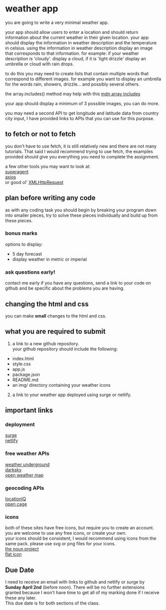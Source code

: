 # weather app

you are going to write a very minimal weather app.

your app should allow users to enter a location and should return information
about the current weather in their given location. your app should display the
information in weather description and the temperature in celsius.
using the information in weather description display an image that corresponds
to that information. for example:
if your weather description is 'cloudy'. display a cloud, if it is 'light drizzle'
display an umbrella or cloud with rain drops.

to do this you may need to create lists that contain multiple words
that correspond to different images. for example you want to display an
umbrella for the words rain, showers, drizzle... and possibly several others.

the array.includes() method may help with this
[mdn array includes](https://developer.mozilla.org/en/docs/Web/JavaScript/Reference/Global_Objects/Array/includes)

your app should display a minimum of 3 possible images, you can do more.

you may need a second API to get longitude and latitude data from country city
input, I have provided links to APIs that you can use for this purpose.

## to fetch or not to fetch

you don't have to use fetch, it is still relatively new and there are not many
tutorials. That said I would recommend trying to use fetch, the examples
provided should give you everything you need to complete the assignment.

a few other tools you may want to look at:  
[superagent](https://visionmedia.github.io/superagent/)  
[axios](https://github.com/mzabriskie/axios)  
or good ol' [XMLHttpRequest](https://developer.mozilla.org/en-US/docs/Web/API/XMLHttpRequest)

## plan before writing any code

as with any coding task you should begin by breaking your program down into
smaller pieces, try to solve these pieces individually and build up from these
pieces.

### bonus marks

options to display:

- 5 day forecast
- display weather in metric or imperial


### ask questions early!

contact me early if you have any questions, send a link to your code on github
and be specific about the problems you are having.

## changing the html and css

you can make **small** changes to the html and css.

## what you are required to submit

1) a link to a new github repository.  
your github repository should include the following:
- index.html
- style.css
- app.js
- package.json
- README.md
- an img/ directory containing your weather icons

2) a link to your weather app deployed using surge or netlify.

## important links

### deployment

[surge](https://surge.sh/)  
[netlify](https://www.netlify.com/)

### free weather APIs

[weather underground](https://www.wunderground.com/weather/api/d/docs)  
[darksky](https://darksky.net/dev/docs)  
[open weather map](https://openweathermap.org/api)

### geocoding APIs

[locationIQ](https://locationiq.org/#docs)  
[open cage](https://geocoder.opencagedata.com/api#forward-resp)

### icons

both of these sites have free icons, but require you to create an account.  
you are welcome to use any free icons, or create your own.  
your icons should be consistent, I would recommend using icons from the same
pack.
please use svg or png files for your icons.  
[the noun project](https://thenounproject.com/)  
[flat icon](http://www.flaticon.com/)

## Due Date

I need to receive an email with links to github and netlify or surge by **Sunday
April 2nd** (before noon). There will be no further extensions granted
because I won't have time to get all of my marking done if I receive these any
later.  
This due date is for both sections of the class.
